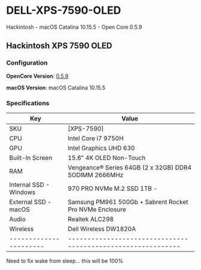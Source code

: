 # DELL-XPS-7590-OLED

Hackintosh - macOS Catalina 10.15.5 - Open Core 0.5.9

## Hackintosh XPS 7590 OLED



### Configuration

**OpenCore Version**: [0.5.9](https://github.com/acidanthera/OpenCorePkg/releases)

**macOS Version**: macOS Catalina 10.15.5

### Specifications

| Key                    | Value                                                        |
| ---------------------- | ------------------------------------------------------------ |
| SKU                    | [XPS-7590]|                                                  |
| CPU                    | Intel Core i7 9750H                                          |
| GPU                    | Intel Graphics UHD 630                                       |
| Built-In Screen        | 15.6"  4K OLED Non-Touch                                     |
| RAM                    | Vengeance® Series 64GB (2 x 32GB) DDR4 SODIMM 2666MHz        |
| Internal SSD - Windows | 970 PRO NVMe M.2 SSD 1TB -                                   |
| External SSD - macOS   | Samsung PM961 500Gb + Sabrent Rocket Pro NVMe Enclosure      |
| Audio                  | Realtek ALC298                                               |
| Wireless               | Dell Wireless DW1820A                |
| ---------------------- | ------------------------------------------------------------ |


Need to fix wake from sleep... this will be 100%
